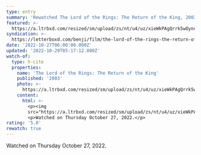 ```yaml
---
type: entry
summary: 'Rewatched The Lord of the Rings: The Return of the King, 2003 - ★★★★★'
featured: >-
  https://a.ltrbxd.com/resized/sm/upload/zs/nt/u4/uz/xieWkPAgQrrk5wOyncayPd65hrp-0-600-0-900-crop.jpg?v=4c89d05285
syndication: >-
  https://letterboxd.com/benji/film/the-lord-of-the-rings-the-return-of-the-king/3/
date: '2022-10-27T06:00:00.000Z'
updated: '2022-10-29T05:17:12.000Z'
watch-of:
  type: h-cite
  properties:
    name: 'The Lord of the Rings: The Return of the King'
    published: '2003'
    photo: >-
      https://a.ltrbxd.com/resized/sm/upload/zs/nt/u4/uz/xieWkPAgQrrk5wOyncayPd65hrp-0-600-0-900-crop.jpg?v=4c89d05285
    content:
      html: >-
        <p><img
        src="https://a.ltrbxd.com/resized/sm/upload/zs/nt/u4/uz/xieWkPAgQrrk5wOyncayPd65hrp-0-600-0-900-crop.jpg?v=4c89d05285"/></p>
        <p>Watched on Thursday October 27, 2022.</p>
rating: '5.0'
rewatch: true
---
```

Watched on Thursday October 27, 2022.
